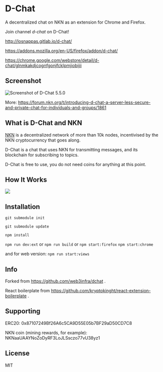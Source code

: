 # D-Chat

A decentralized chat on NKN as an extension for Chrome and Firefox.

Join channel *d-chat* on D-Chat!

http://losnappas.gitlab.io/d-chat/

https://addons.mozilla.org/en-US/firefox/addon/d-chat/

https://chrome.google.com/webstore/detail/d-chat/glnmkakdjcognfgonjfcklpmjiobijii

## Screenshot

![Screenshot of D-Chat 5.5.0](https://gitlab.com/losnappas/d-chat/uploads/318854f69faf8a71f4fa72624c84acf6/Screenshot_from_2020-02-24_18-16-23.png)

More: https://forum.nkn.org/t/introducing-d-chat-a-server-less-secure-and-private-chat-for-individuals-and-groups/1861

## What is D-Chat and NKN

[NKN](https://www.nkn.org) is a decentralized network of more than 10k nodes, incentivised by the NKN cryptocurrency that goes along.

D-Chat is a chat that uses NKN for transmitting messages, and its blockchain for subscribing to topics.

D-Chat is free to use, you do not need coins for anything at this point.

## How It Works

![](https://gitlab.com/losnappas/d-chat/uploads/6da16fa6653835eded4319fa076d1197/D-Chat_explanation_draft.png)

## Installation

`git submodule init`

`git submodule update`

`npm install`

`npm run dev:ext`
or
`npm run build`
or
`npm start:firefox`
`npm start:chrome`

and for web version:
`npm run start:views`

## Info

Forked from https://github.com/web3infra/dchat .

React boilerplate from https://github.com/kryptokinght/react-extension-boilerplate .

## Supporting

ERC20: 0x87107249Bf26A6c5CA9D55E05b7BF29aD50CD7C8

NKN coin (mining rewards, for example): NKNaaUAAYNoZoDyRF3LoJLSsczo77vU38yz1

## License

MIT
